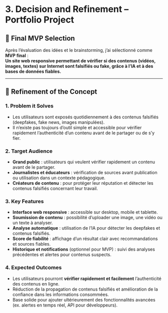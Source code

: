 # 3. Decision and Refinement – Portfolio Project

## 🎯 Final MVP Selection
Après l’évaluation des idées et le brainstorming, j’ai sélectionné comme **MVP final** :  
**Un site web responsive permettant de vérifier si des contenus (vidéos, images, textes) sur Internet sont falsifiés ou fake, grâce à l’IA et à des bases de données fiables.**

---

## 🔧 Refinement of the Concept

### 1. Problem it Solves
- Les utilisateurs sont exposés quotidiennement à des contenus falsifiés (deepfakes, fake news, images manipulées).  
- Il n’existe pas toujours d’outil simple et accessible pour vérifier rapidement l’authenticité d’un contenu avant de le partager ou de s’y fier.  

### 2. Target Audience
- **Grand public** : utilisateurs qui veulent vérifier rapidement un contenu avant de le partager.  
- **Journalistes et éducateurs** : vérification de sources avant publication ou utilisation dans un contexte pédagogique.  
- **Créateurs de contenu** : pour protéger leur réputation et détecter les contenus falsifiés concernant leur travail.  

### 3. Key Features
- **Interface web responsive** : accessible sur desktop, mobile et tablette.  
- **Soumission de contenu** : possibilité d’uploader une image, une vidéo ou un texte à analyser.  
- **Analyse automatique** : utilisation de l’IA pour détecter les deepfakes et contenus falsifiés.  
- **Score de fiabilité** : affichage d’un résultat clair avec recommandations et sources fiables.  
- **Historique et notifications** (optionnel pour MVP) : suivi des analyses précédentes et alertes pour contenus suspects.  

### 4. Expected Outcomes
- Les utilisateurs pourront **vérifier rapidement et facilement** l’authenticité des contenus en ligne.  
- Réduction de la propagation de contenus falsifiés et amélioration de la confiance dans les informations consommées.  
- Base solide pour ajouter ultérieurement des fonctionnalités avancées (ex. alertes en temps réel, API pour développeurs).
